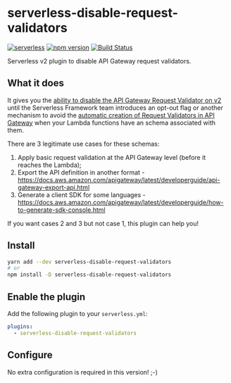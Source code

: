 # serverless-disable-request-validators
[![serverless](http://public.serverless.com/badges/v3.svg)](http://www.serverless.com) [![npm version](https://badge.fury.io/js/serverless-disable-request-validators.svg)](https://badge.fury.io/js/serverless-disable-request-validators) [![Build Status](https://travis-ci.org/jweyrich/serverless-disable-request-validators.svg?branch=master)](https://travis-ci.org/jweyrich/serverless-disable-request-validators)

Serverless v2 plugin to disable API Gateway request validators.

## What it does

It gives you the [ability to disable the API Gateway Request Validator on v2](https://github.com/serverless/serverless/issues/10229) until the Serverless Framework team introduces an opt-out flag or another mechanism to avoid the [automatic creation of Request Validators in API Gateway](https://www.serverless.com/framework/docs/providers/aws/events/apigateway/#request-schema-validators) when your Lambda functions have an schema associated with them.

There are 3 legitimate use cases for these schemas:

1. Apply basic request validation at the API Gateway level (before it reaches the Lambda);
2. Export the API definition in another format - https://docs.aws.amazon.com/apigateway/latest/developerguide/api-gateway-export-api.html
3. Generate a client SDK for some languages - https://docs.aws.amazon.com/apigateway/latest/developerguide/how-to-generate-sdk-console.html

If you want cases 2 and 3 but not case 1, this plugin can help you!

## Install

```sh
yarn add --dev serverless-disable-request-validators
# or
npm install -D serverless-disable-request-validators
```

## Enable the plugin

Add the following plugin to your `serverless.yml`:

```yaml
plugins:
  - serverless-disable-request-validators
```

## Configure

No extra configuration is required in this version! ;-)
